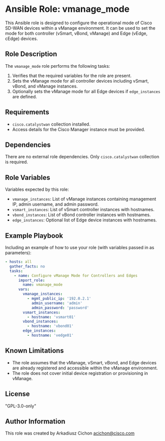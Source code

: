 # Ansible Role: vmanage_mode

This Ansible role is designed to configure the operational mode of Cisco SD-WAN devices within a vManage environment. It can be used to set the mode for both controller (vSmart, vBond, vManage) and Edge (vEdge, cEdge) devices.

## Role Description

The `vmanage_mode` role performs the following tasks:

1. Verifies that the required variables for the role are present.
2. Sets the vManage mode for all controller devices including vSmart, vBond, and vManage instances.
3. Optionally sets the vManage mode for all Edge devices if `edge_instances` are defined.

## Requirements

- `cisco.catalystwan` collection installed.
- Access details for the Cisco Manager instance must be provided.

## Dependencies

There are no external role dependencies. Only `cisco.catalystwan` collection is required.

## Role Variables

Variables expected by this role:

- `vmanage_instances`: List of vManage instances containing management IP, admin username, and admin password.
- `vsmart_instances`: List of vSmart controller instances with hostnames.
- `vbond_instances`: List of vBond controller instances with hostnames.
- `edge_instances`: Optional list of Edge device instances with hostnames.

## Example Playbook

Including an example of how to use your role (with variables passed in as parameters):

```yaml
- hosts: all
  gather_facts: no
  tasks:
    - name: Configure vManage Mode for Controllers and Edges
      import_role:
        name: vmanage_mode
      vars:
        vmanage_instances:
          - mgmt_public_ip: '192.0.2.1'
            admin_username: 'admin'
            admin_password: 'password'
        vsmart_instances:
          - hostname: 'vsmart01'
        vbond_instances:
          - hostname: 'vbond01'
        edge_instances:
          - hostname: 'vedge01'
```

## Known Limitations

- The role assumes that the vManage, vSmart, vBond, and Edge devices are already registered and accessible within the vManage environment.
- The role does not cover initial device registration or provisioning in vManage.

## License

"GPL-3.0-only"

## Author Information

This role was created by Arkadiusz Cichon <acichon@cisco.com>
